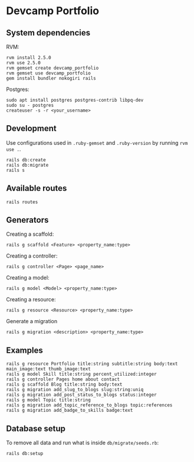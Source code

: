 # Devcamp Portfolio

## System dependencies

RVM:

```shell
rvm install 2.5.0
rvm use 2.5.0
rvm gemset create devcamp_portfolio
rvm gemset use devcamp_portfolio
gem install bundler nokogiri rails
```

Postgres:

```shell
sudo apt install postgres postgres-contrib libpq-dev
sudo su - postgres
createuser -s -r <your_username>
```

## Development

Use configurations used in `.ruby-gemset` and `.ruby-version` by running `rvm use .`.

```shell
rails db:create
rails db:migrate
rails s
```

## Available routes

```shell
rails routes
```

## Generators

Creating a scaffold:

```shell
rails g scaffold <Feature> <property_name:type>
```

Creating a controller:

```shell
rails g controller <Page> <page_name>
```

Creating a model:

```shell
rails g model <Model> <property_name:type>
```

Creating a resource:

```shell
rails g resource <Resource> <property_name:type>
```

Generate a migration

```shell
rails g migration <description> <property_name:type>
```

## Examples

```shell
rails g resource Portfolio title:string subtitle:string body:text main_image:text thumb_image:text
rails g model Skill title:string percent_utilized:integer
rails g controller Pages home about contact
rails g scaffold Blog title:string body:text
rails g migration add_slug_to_blogs slug:string:uniq
rails g migration add_post_status_to_blogs status:integer
rails g model Topic title:string
rails g migration add_topic_reference_to_blogs topic:references
rails g migration add_badge_to_skills badge:text
```

## Database setup

To remove all data and run what is inside `db/migrate/seeds.rb`:

```shell
rails db:setup
```
